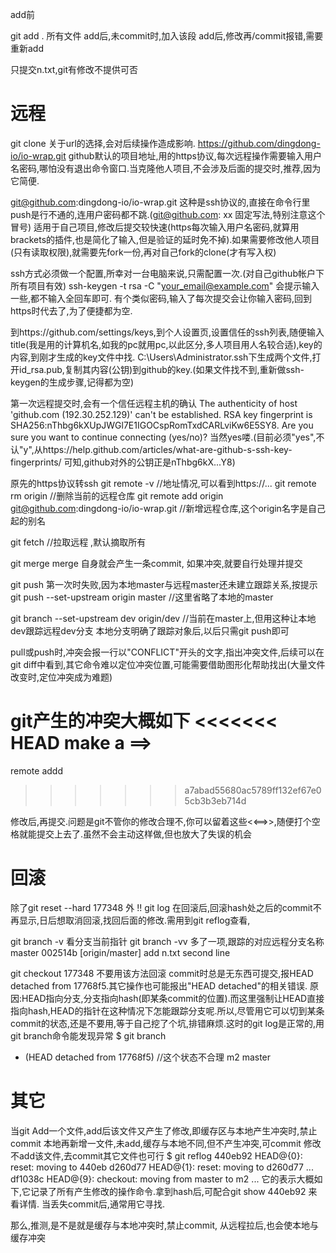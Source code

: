 add前

git add . 所有文件
add后,未commit时,加入该段
add后,修改再/commit报错,需要重新add

只提交n.txt,git有修改不提供可否



# 远程
git clone 
关于url的选择,会对后续操作造成影响.
https://github.com/dingdong-io/io-wrap.git
github默认的项目地址,用的https协议,每次远程操作需要输入用户名密码,哪怕没有退出命令窗口.当克隆他人项目,不会涉及后面的提交时,推荐,因为它简便.

git@github.com:dingdong-io/io-wrap.git 这种是ssh协议的,直接在命令行里push是行不通的,连用户密码都不跳.(git@github.com: xx 固定写法,特别注意这个冒号)
适用于自己项目,修改后提交较快速(https每次输入用户名密码,就算用brackets的插件,也是简化了输入,但是验证的延时免不掉).如果需要修改他人项目(只有读取权限),就需要先fork一份,再对自己fork的clone(才有写入权)

ssh方式必须做一个配置,所幸对一台电脑来说,只需配置一次.(对自己github帐户下所有项目有效)
ssh-keygen -t rsa -C "your_email@example.com"
会提示输入一些,都不输入全回车即可.
有个类似密码,输入了每次提交会让你输入密码,回到https时代去了,为了便捷都为空.

到https://github.com/settings/keys,到个人设置页,设置信任的ssh列表,随便输入title(我是用的计算机名,如我的pc就用pc,以此区分,多人项目用人名较合适),key的内容,到刚才生成的key文件中找.
C:\Users\Administrator\.ssh下生成两个文件,打开id_rsa.pub,复制其内容(公钥)到github的key.(如果文件找不到,重新做ssh-keygen的生成步骤,记得都为空)

第一次远程提交时,会有一个信任远程主机的确认
The authenticity of host 'github.com (192.30.252.129)' can't be established.
RSA key fingerprint is SHA256:nThbg6kXUpJWGl7E1IGOCspRomTxdCARLviKw6E5SY8.
Are you sure you want to continue connecting (yes/no)?
当然yes喽.(目前必须"yes",不认"y",从https://help.github.com/articles/what-are-github-s-ssh-key-fingerprints/ 可知,github对外的公钥正是nThbg6kX...Y8)


原先的https协议转ssh
git remote -v //地址情况,可以看到https://...
git remote rm origin  //删除当前的远程仓库
git remote add origin git@github.com:dingdong-io/io-wrap.git //新增远程仓库,这个origin名字是自己起的别名


git fetch //拉取远程 ,默认摘取所有

git merge
merge 自身就会产生一条commit,
如果冲突,就要自行处理并提交

git push
第一次时失败,因为本地master与远程master还未建立跟踪关系,按提示
git push --set-upstream origin master  //这里省略了本地的master

git branch --set-upstream dev origin/dev //当前在master上,但用这种让本地dev跟踪远程dev分支 
本地分支明确了跟踪对象后,以后只需git push即可


pull或push时,冲突会报一行以"CONFLICT"开头的文字,指出冲突文件,后续可以在git diff中看到,其它命令难以定位冲突位置,可能需要借助图形化帮助找出(大量文件改变时,定位冲突成为难题)

git产生的冲突大概如下
<<<<<<< HEAD
make a ==>
=======
remote addd
>>>>>>> a7abad55680ac5789ff132ef67e05cb3b3eb714d     

修改后,再提交.问题是git不管你的修改合理不,你可以留着这些<<==>>,随便打个空格就能提交上去了.虽然不会主动这样做,但也放大了失误的机会



# 回滚
除了git reset --hard 177348 外
!! git log 在回滚后,回滚hash处之后的commit不再显示,日后想取消回滚,找回后面的修改.需用到git reflog查看,

git branch -v 看分支当前指针
git branch -vv 多了一项,跟踪的对应远程分支名称
 master                       002514b [origin/master] add n.txt second line


git checkout 177348  不要用该方法回滚
commit时总是无东西可提交,报HEAD detached from 17768f5.其它操作也可能报出"HEAD detached"的相关错误.
原因:HEAD指向分支,分支指向hash(即某条commit的位置).而这里强制让HEAD直接指向hash,HEAD的指针在这种情况下怎能跟踪分支呢.所以,尽管用它可以切到某条commit的状态,还是不要用,等于自己挖了个坑,排错麻烦.这时的git log是正常的,用git branch命令能发现异常
$ git branch
* (HEAD detached from 17768f5) //这个状态不合理
  m2
  master



# 其它
当git Add一个文件,add后该文件又产生了修改,即缓存区与本地产生冲突时,禁止commit
本地再新增一文件,未add,缓存与本地不同,但不产生冲突,可commit
修改不add该文件,去commit其它文件也可行
$ git reflog
440eb92 HEAD@{0}: reset: moving to 440eb
d260d77 HEAD@{1}: reset: moving to d260d77 ...
df1038c HEAD@{9}: checkout: moving from master to m2  ...
它的表示大概如下,它记录了所有产生修改的操作命令.拿到hash后,可配合git show 440eb92 来看详情. 当丢失commit后,通常用它寻找.


那么,推测,是不是就是缓存与本地冲突时,禁止commit,
从远程拉后,也会使本地与缓存冲突




